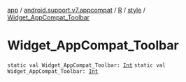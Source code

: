 [app](../../../index.md) / [android.support.v7.appcompat](../../index.md) / [R](../index.md) / [style](index.md) / [Widget_AppCompat_Toolbar](./-widget_-app-compat_-toolbar.md)

# Widget_AppCompat_Toolbar

`static val Widget_AppCompat_Toolbar: `[`Int`](https://kotlinlang.org/api/latest/jvm/stdlib/kotlin/-int/index.html)
`static val Widget_AppCompat_Toolbar: `[`Int`](https://kotlinlang.org/api/latest/jvm/stdlib/kotlin/-int/index.html)